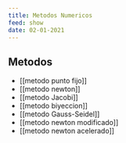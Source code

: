```yaml
---
title: Metodos Numericos
feed: show
date: 02-01-2021
---
```

## Metodos

- [[metodo punto fijo]]
- [[metodo newton]]
- [[metodo Jacobi]]
- [[metodo biyeccion]]
- [[metodo Gauss-Seidel]]
- [[metodo newton modificado]]
- [[metodo newton acelerado]]

